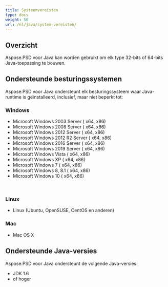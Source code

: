 ```yaml
---
title: Systeemvereisten
type: docs
weight: 50
url: /nl/java/system-vereisten/
---
```


## **Overzicht**
Aspose.PSD voor Java kan worden gebruikt om elk type 32-bits of 64-bits Java-toepassing te bouwen.

## **Ondersteunde besturingssystemen**
Aspose.PSD voor Java ondersteunt elk besturingssysteem waar Java-runtime is geïnstalleerd, inclusief, maar niet beperkt tot:

### **Windows**
- Microsoft Windows 2003 Server ( x64, x86)
- Microsoft Windows 2008 Server ( x64, x86)
- Microsoft Windows 2012 Server ( x64, x86)
- Microsoft Windows 2012 R2 Server ( x64, x86)
- Microsoft Windows 2016 Server ( x64, x86)
- Microsoft Windows 2019 Server ( x64, x86)
- Microsoft Windows Vista ( x64, x86)
- Microsoft Windows XP ( x64, x86)
- Microsoft Windows 7 ( x64, x86)
- Microsoft Windows 8, 8.1 ( x64, x86)
- Microsoft Windows 10 ( x64, x86)

 

### **Linux**
- Linux (Ubuntu, OpenSUSE, CentOS en anderen)

### **Mac**
- Mac OS X

## **Ondersteunde Java-versies**
Aspose.PSD voor Java ondersteunt de volgende Java-versies:

- JDK 1.6
- of hoger
